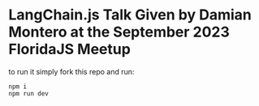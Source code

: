 # LangChain.js Talk Given by Damian Montero at the September 2023 FloridaJS Meetup

to run it simply fork this repo and run:
```
npm i 
npm run dev
```